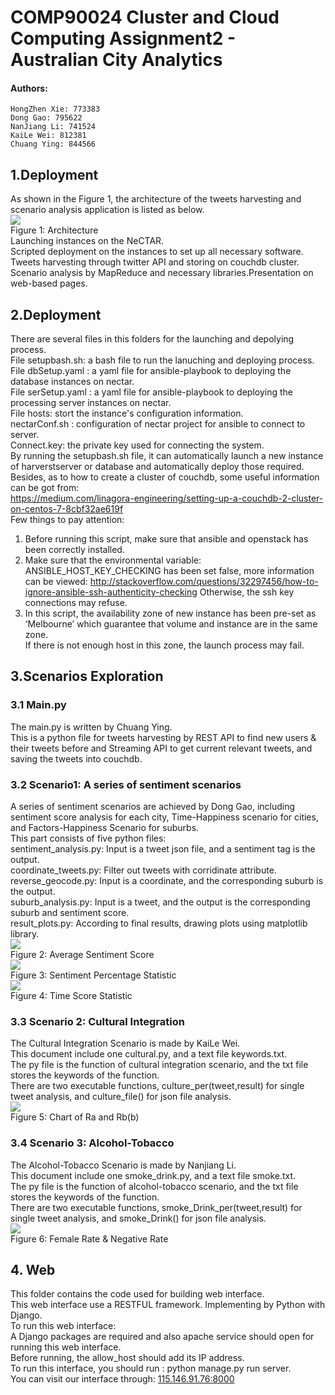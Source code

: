 # COMP90024 Cluster and Cloud Computing Assignment2 - Australian City Analytics
#### Authors:
    HongZhen Xie: 773383
    Dong Gao: 795622
    NanJiang Li: 741524
    KaiLe Wei: 812381
    Chuang Ying: 844566
## 1.Deployment
As shown in the Figure 1, the architecture of the tweets harvesting and scenario analysis application is listed as below.<br>
![](https://github.com/haluokele/Australian_City_Analytics/blob/master/readme_images/fig1.png)<br>
Figure 1: Architecture<br>
Launching instances on the NeCTAR. <br>
Scripted deployment on the instances to set up all necessary software. <br>
Tweets harvesting through twitter API and storing on couchdb cluster. <br>
Scenario analysis by MapReduce and necessary libraries.Presentation on web-based pages.<br>
## 2.Deployment
There are several files in this folders for the launching and depolying process.<br>
File setupbash.sh: a bash file to run the lanuching and deploying process. <br>
File dbSetup.yaml : a yaml file for ansible-playbook to deploying the database instances on nectar.<br>
File serSetup.yaml : a yaml file for ansible-playbook to deploying the processing server instances on nectar.<br>
File hosts: stort the instance's configuration information.<br>
nectarConf.sh : configuration of nectar project for ansible to connect to server.<br>
Connect.key: the private key used for connecting the system.<br>
By running the setupbash.sh file, it can automatically launch a new instance of harverstserver or database and automatically deploy those required.<br>
Besides, as to how to create a cluster of couchdb, some useful information can be got from:<br>
https://medium.com/linagora-engineering/setting-up-a-couchdb-2-cluster-on-centos-7-8cbf32ae619f<br>
Few things to pay attention:<br>
1. Before running this script, make sure that ansible and openstack has been correctly installed.<br>
2. Make sure that the environmental variable: ANSIBLE_HOST_KEY_CHECKING has been set false,  more information can be viewed: http://stackoverflow.com/questions/32297456/how-to-ignore-ansible-ssh-authenticity-checking
Otherwise, the ssh key connections may refuse.<br>
3. In this script, the availability zone of new instance has been pre-set as ‘Melbourne’ which guarantee that volume and instance are in the same zone.<br>
If there is not enough host in this zone, the launch process may fail.<br>

## 3.Scenarios Exploration
### 3.1 Main.py
The main.py is written by Chuang Ying.<br>
This is a python file for tweets harvesting by REST API to find new users & their tweets before and Streaming API to get current relevant tweets, and saving the tweets into couchdb.
### 3.2 Scenario1: A series of sentiment scenarios
A series of sentiment scenarios are achieved by Dong Gao, including sentiment score analysis for each city, Time-Happiness scenario for cities, and Factors-Happiness Scenario for suburbs. <br>
This part consists of five python files:<br>
sentiment_analysis.py: Input is a tweet json file, and a sentiment tag is the output.<br>
coordinate_tweets.py: Filter out tweets with corridinate attribute.<br>
reverse_geocode.py: Input is a coordinate, and the corresponding suburb is the output.<br>
suburb_analysis.py: Input is a tweet, and the output is the corresponding suburb and sentiment score.<br>
result_plots.py: According to final results, drawing plots using matplotlib library.<br>
![](https://github.com/haluokele/Australian_City_Analytics/blob/master/readme_images/fig2.png)<br>
Figure 2: Average Sentiment Score<br>
![](https://github.com/haluokele/Australian_City_Analytics/blob/master/readme_images/fig3.png)<br>
Figure 3: Sentiment Percentage Statistic<br>
![](https://github.com/haluokele/Australian_City_Analytics/blob/master/readme_images/fig4.png)<br>
Figure 4: Time Score Statistic<br>
### 3.3 Scenario 2: Cultural Integration
The Cultural Integration Scenario is made by KaiLe Wei.<br>
This document include one cultural.py, and a text file keywords.txt.<br>
The py file is the function of cultural integration  scenario, and the txt file stores the keywords of the function.<br>
There are two executable functions, culture_per(tweet,result) for single tweet analysis, and culture_file() for json file analysis.<br>
![](https://github.com/haluokele/Australian_City_Analytics/blob/master/readme_images/fig5.png)<br>
Figure 5: Chart of Ra and Rb(b)<br>
### 3.4 Scenario 3: Alcohol-Tobacco
The Alcohol-Tobacco Scenario is made by Nanjiang Li.<br>
This document include one smoke_drink.py, and a text file smoke.txt.<br>
The py file is the function of alcohol-tobacco scenario, and the txt file stores the keywords of the function.<br>
There are two executable functions, smoke_Drink_per(tweet,result) for single tweet analysis, and smoke_Drink() for json file analysis.<br>
![](https://github.com/haluokele/Australian_City_Analytics/blob/master/readme_images/fig6.png)<br>
Figure 6: Female Rate & Negative Rate<br>
## 4. Web
This folder contains the code used for building web interface.<br>
This web interface use a RESTFUL framework. Implementing by Python with Django.<br>
To run this web interface: <br>
A Django packages are required and also apache service should open for running this web interface.<br>
Before running, the allow_host should add its IP address.  <br>
To run this interface,  you should run :  python manage.py run server.<br>
You can visit our interface through: [115.146.91.76:8000](http://115.146.91.76:8000)  






